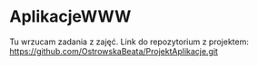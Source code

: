 # AplikacjeWWW
Tu wrzucam zadania z zajęć. 
Link do repozytorium z projektem: https://github.com/OstrowskaBeata/ProjektAplikacje.git
